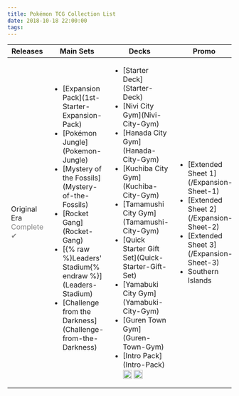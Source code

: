 ```yaml
---
title: Pokémon TCG Collection List
date: 2018-10-18 22:00:00
tags:
---
```


<table>
	<thead>
		<tr>
			<th>Releases</th>
			<th>Main Sets</th>
			<th>Decks</th>
			<th>Promo</th>
		</tr>
	</thead>
	<tbody>
		<tr>
			<td>Original Era<br/><span style="color:#858585">Complete ✔</span></td>
			<td>
				<ul>
					<li>[Expansion Pack](1st-Starter-Expansion-Pack)</li>
					<li>[Pokémon Jungle](Pokemon-Jungle) <img src="https://cdn.bulbagarden.net/upload/2/2f/SetSymbolJungle.png" height="15px" class="nofancybox" style="vertical-align: middle;"/></li>
					<li>[Mystery of the Fossils](Mystery-of-the-Fossils) <img src="https://cdn.bulbagarden.net/upload/e/e6/SetSymbolFossil.png" height="15px" class="nofancybox" style="vertical-align: middle;"/></li>
					<li>[Rocket Gang](Rocket-Gang) <img src="https://cdn.bulbagarden.net/upload/7/7e/SetSymbolTeam_Rocket.png" height="15px" class="nofancybox" style="vertical-align: middle;"/></li>
					<li>[{% raw %}Leaders' Stadium{% endraw %}](Leaders-Stadium) <img src="https://cdn.bulbagarden.net/upload/3/38/SetSymbolGym_Booster.png" height="15px" class="nofancybox" style="vertical-align: middle;"/></li>
					<li>[Challenge from the Darkness](Challenge-from-the-Darkness) <img src="https://cdn.bulbagarden.net/upload/3/38/SetSymbolGym_Booster.png" height="15px" class="nofancybox" style="vertical-align: middle;"/></li>
				</ul>
			</td>
			<td>
				<ul>
					<li>[Starter Deck](Starter-Deck)</li>
					<li>[Nivi City Gym](Nivi-City-Gym)</li>
					<li>[Hanada City Gym](Hanada-City-Gym)</li>
					<li>[Kuchiba City Gym](Kuchiba-City-Gym)</li>
					<li>[Tamamushi City Gym](Tamamushi-City-Gym)</li>
					<li>[Quick Starter Gift Set](Quick-Starter-Gift-Set)</li>
					<li>[Yamabuki City Gym](Yamabuki-City-Gym)</li>
					<li>[Guren Town Gym](Guren-Town-Gym)</li>
					<li>[Intro Pack](Intro-Pack) <img src="https://cdn.bulbagarden.net/upload/2/26/SetSymbolBulbasaurIntroPack.png" height="20px" class="nofancybox" style="vertical-align: middle;"/> <img src="https://cdn.bulbagarden.net/upload/d/d3/SetSymbolSquirtleIntroPack.png" height="20px" class="nofancybox" style="vertical-align: middle;"/></li>
				</ul>
			</td>
			<td>
				<ul>
					<li>[Extended Sheet 1](/Expansion-Sheet-1) <img src="https://cdn.bulbagarden.net/upload/a/af/SetSymbolVending.png" height="16px" class="nofancybox" style="vertical-align: middle;"/></li>
					<li>[Extended Sheet 2](/Expansion-Sheet-2) <img src="https://cdn.bulbagarden.net/upload/a/af/SetSymbolVending.png" height="16px" class="nofancybox" style="vertical-align: middle;"/></li>
					<li>[Extended Sheet 3](/Expansion-Sheet-3) <img src="https://cdn.bulbagarden.net/upload/a/af/SetSymbolVending.png" height="16px" class="nofancybox" style="vertical-align: middle;"/></li>
					<li>Southern Islands <img src="https://cdn.bulbagarden.net/upload/9/96/SetSymbolSouthern_Islands.png" height="15px" class="nofancybox" style="vertical-align: middle;"/></li>
				</ul>
			</td>
		</tr>
	</tbody>
</table>
